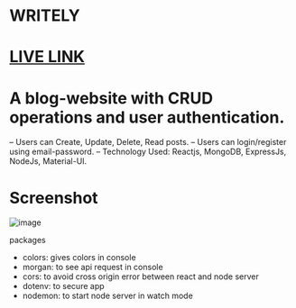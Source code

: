 # WRITELY
# [](https://github.com/amartya324/Writely/blob/main/client/build/logo-blog.png)
# [LIVE  LINK](https://writely-3yti.onrender.com)
# A blog-website with CRUD operations and user authentication.
– Users can Create, Update, Delete, Read posts.
– Users can login/register using email-password.
– Technology Used: Reactjs, MongoDB, ExpressJs, NodeJs, Material-UI.
# Screenshot
![image](https://github.com/amartya324/Writely/assets/77157125/e24f2f05-5745-4e17-816c-a05e097f1fad)

packages
* colors: gives colors in console
* morgan: to see api request in console
* cors: to avoid cross origin error between react and node server
* dotenv: to secure app
* nodemon: to start node server in watch mode
